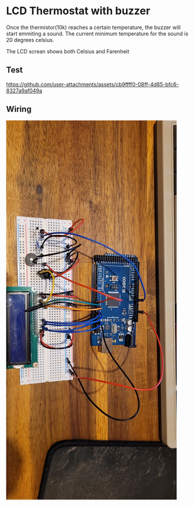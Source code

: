 # LCD Thermostat with buzzer
Once the thermistor(10k) reaches a certain temperature, the buzzer will start emmiting a sound.
The current minimum temperature for the sound is 20 degrees celsius.

The LCD screan shows both Celsius and Farenheit
## Test


https://github.com/user-attachments/assets/cb9ffff0-08ff-4d85-bfc6-8327a9af049a


## Wiring
![Wiring.jpg](./assets/Wiring.jpg)
